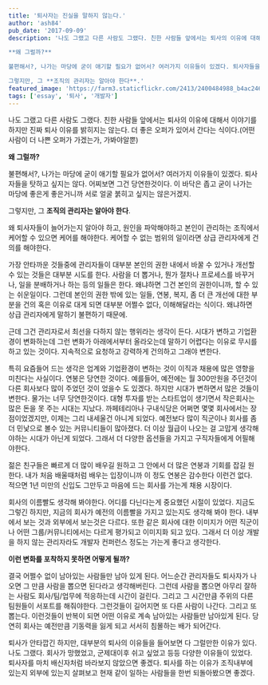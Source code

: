 ```yaml
---
title: '퇴사자는 진실을 말하지 않는다.'
author: 'ash84'
pub_date: '2017-09-09'
description: '나도 그랬고 다른 사람도 그랬다. 친한 사람들 앞에서는 퇴사의 이유에 대해서 이야기를 하지만 진짜 퇴사 이유를 밝히지는 않는다. 더 좋은 오퍼가 있어서 간다는 식이다.(어떤 사람이 더 나쁜 오퍼가 가겠는가, 가봐야알뿐) 

**왜 그럴까?**

불편해서?, 나가는 마당에 굳이 애기할 필요가 없어서? 여러가지 이유들이 있겠다. 퇴사자들을 탓하고 싶지는 않다. 어찌보면 그건 당연한것이다. 이 바닥은 좁고 굳이 나가는 마당에 좋은게 좋은거니까 서로 얼굴 붉히고 싶지는 않은거겠지. 

그렇지만, 그 **조직의 관리자는 알아야 한다**.'
featured_image: 'https://farm3.staticflickr.com/2413/2400484988_b4ac2463ec_b.jpg'
tags: ['essay', '퇴사', '개발자']
---
```


나도 그랬고 다른 사람도 그랬다. 친한 사람들 앞에서는 퇴사의 이유에 대해서 이야기를 하지만 진짜 퇴사 이유를 밝히지는 않는다. 더 좋은 오퍼가 있어서 간다는 식이다.(어떤 사람이 더 나쁜 오퍼가 가겠는가, 가봐야알뿐) 

**왜 그럴까?**

불편해서?, 나가는 마당에 굳이 애기할 필요가 없어서? 여러가지 이유들이 있겠다. 퇴사자들을 탓하고 싶지는 않다. 어찌보면 그건 당연한것이다. 이 바닥은 좁고 굳이 나가는 마당에 좋은게 좋은거니까 서로 얼굴 붉히고 싶지는 않은거겠지. 

그렇지만, 그 **조직의 관리자는 알아야 한다**. 

왜 퇴사자들이 늘어가는지 알아야 하고, 원인을 파악해야하고 본인이 관리하는 조직에서 케어할 수 있으면 케어를 해야한다. 케어할 수 없는 범위의 일이라면 상급 관리자에게 건의를 해야한다. 

가장 안타까운 것들중에 관리자들이 대부분 본인의 권한 내에서 바꿀 수 있거나 개선할 수 있는 것들은 대부분 시도를 한다. 사람을 더 뽑거나, 뭔가 절차나 프로세스를 바꾸거나, 일을 분배하거나 하는 등의 일들은 한다. 왜냐하면 그건 본인의 권한이니까, 할 수 있는 쉬운일이다. 그런데 본인의 권한 밖에 있는 일들, 연봉, 복지, 좀 더 큰 개선에 대한 부분을 건의 혹은 이유로 대게 되면 대부분 어쩔수 없다, 이해해달라는 식이다. 왜냐하면 상급 관리자에게 말하기 불편하기 때문에. 

근데 그건 관리자로서 최선을 다하지 않는 행위라는 생각이 든다. 시대가 변하고 기업환경이 변화하는데 그런 변화가 아래에서부터 올라오는데 말하기 어렵다는 이유로 무시를 하고 있는 것이다. 지속적으로 요청하고 강력하게 건의하고 그래야 변한다. 

특히 요즘들어 드는 생각은 업계와 기업환경이 변하는 것이 이직과 채용에 많은 영향을 미친다는 사실이다. 연봉은 당연한 것이다. 예를들어, 예전에는 월 300만원을 주던것이 다른 회사보다 많이 주었던 것이 었을수 도 있겠다. 하지만 시대가 변하면서 많은 것들이 변한다. 물가는 너무 당연한것이다. 대형 투자를 받는 스타트업이 생기면서 작은회사는 많은 돈을 못 주는 시대는 지났다. 까페테리아나 구내식당은 어쩌면 몇몇 회사에서는 장점이었겠지만, 이제는 그리 내세울건 아니게 되었다. 예전보다 많이 직군이나 회사를 좀 더 민낯으로 볼수 있는 커뮤니티들이 많아졌다. 더 이상 월급이 나오는 걸 고맙게 생각해야하는 시대가 아닌게 되었다. 그래서 더 다양한 옵션들을 가지고 구직자들에게 어필해야한다. 

젊은 친구들은 빠르게 더 많이 배우길 원하고 그 안에서 더 많은 연봉과 기회를 잡길 원한다. 내가 처음 배울때처럼 배우는 입장이니까 이 정도 연봉은 감수한다 이런건 없다. 적으면 1년 미만의 신입도 그만두고 마음에 드는 회사를 가는게 채용 시장이다. 

회사의 이름빨도 생각해 봐야한다. 어디를 다닌다는게 중요했던 시절이 있었다. 지금도 그렇긴 하지만, 지금의 회사가 예전의 이름빨을 가지고 있는지도 생각해 봐야 한다. 내부에서 보는 것과 외부에서 보는것은 다르다. 또한 같은 회사에 대한 이미지가 어떤 직군이나 어떤 그룹/커뮤니티에서는 다르게 평가되고 이미지화 되고 있다. 그래서 더 이상 개발을 하지 않는 관리자라도 개발자 컨퍼런스 정도는 가는게 좋다고 생각한다. 

**이런 변화를 포착하지 못하면 어떻게 될까?** 

결국 어쩔수 없이 남아있는 사람들만 남아 있게 된다. 어느순간 관리자들도 퇴사자가 나오면 그 만큼 사람을 뽑으면 된다라고 생각해버린다. 그런데 사람을 뽑으면 아무리 잘하는 사람도 회사/팀/업무에 적응하는데 시간이 걸린다. 그리고 그 시간만큼 주위의 다른 팀원들이 서포트를 해줘야한다. 그런것들이 길어지면 또 다른 사람이 나간다. 그리고 또 뽑는다. 이런것들이 반복이 되면 어떤 이유로 계속 남아있는 사람들만 남아있게 된다. 당연히 회사는 예전만큼 기동력을 잃게 되고 서서히 침몰하는 배가 되어간다. 

퇴사가 안타깝긴 하지만, 대부분의 퇴사의 이유들을 들어보면 다 그럴만한 이유가 있다. 나도 그랬다. 회사가 망했었고, 군제대이후 쉬고 싶었고 등등 다양한 이유들이 있었다. 퇴사자를 마치 배신자처럼 바라보지 않았으면 좋겠다. 퇴사를 하는 이유가 조직내부에 있는지 외부에 있는지 살펴보고 현재 같이 일하는 사람들을 한번 되돌아봤으면 좋겠다. 
 





